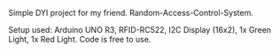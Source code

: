 Simple DYI project for my friend. 
Random-Access-Control-System.

Setup used: Arduino UNO R3, RFID-RC522, I2C Display (16x2), 1x Green Light, 1x Red Light. 
Code is free to use. 
